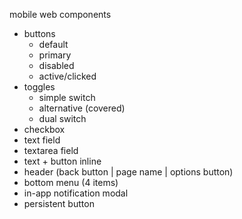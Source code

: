 mobile web components

- buttons
	- default
	- primary
	- disabled
	- active/clicked
- toggles
	- simple switch
	- alternative (covered)
	- dual switch
- checkbox
- text field
- textarea field
- text + button inline
- header (back button | page name | options button)
- bottom menu (4 items)
- in-app notification modal
- persistent button

